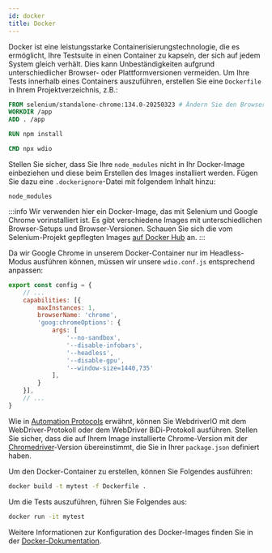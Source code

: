 ```yaml
---
id: docker
title: Docker
---
```


Docker ist eine leistungsstarke Containerisierungstechnologie, die es ermöglicht, Ihre Testsuite in einen Container zu kapseln, der sich auf jedem System gleich verhält. Dies kann Unbeständigkeiten aufgrund unterschiedlicher Browser- oder Plattformversionen vermeiden. Um Ihre Tests innerhalb eines Containers auszuführen, erstellen Sie eine `Dockerfile` in Ihrem Projektverzeichnis, z.B.:

```Dockerfile
FROM selenium/standalone-chrome:134.0-20250323 # Ändern Sie den Browser und die Version entsprechend Ihren Anforderungen
WORKDIR /app
ADD . /app

RUN npm install

CMD npx wdio
```

Stellen Sie sicher, dass Sie Ihre `node_modules` nicht in Ihr Docker-Image einbeziehen und diese beim Erstellen des Images installiert werden. Fügen Sie dazu eine `.dockerignore`-Datei mit folgendem Inhalt hinzu:

```
node_modules
```

:::info
Wir verwenden hier ein Docker-Image, das mit Selenium und Google Chrome vorinstalliert ist. Es gibt verschiedene Images mit unterschiedlichen Browser-Setups und Browser-Versionen. Schauen Sie sich die vom Selenium-Projekt gepflegten Images [auf Docker Hub](https://hub.docker.com/u/selenium) an.
:::

Da wir Google Chrome in unserem Docker-Container nur im Headless-Modus ausführen können, müssen wir unsere `wdio.conf.js` entsprechend anpassen:

```js title="wdio.conf.js"
export const config = {
    // ...
    capabilities: [{
        maxInstances: 1,
        browserName: 'chrome',
        'goog:chromeOptions': {
            args: [
                '--no-sandbox',
                '--disable-infobars',
                '--headless',
                '--disable-gpu',
                '--window-size=1440,735'
            ],
        }
    }],
    // ...
}
```

Wie in [Automation Protocols](/docs/automationProtocols) erwähnt, können Sie WebdriverIO mit dem WebDriver-Protokoll oder dem WebDriver BiDi-Protokoll ausführen. Stellen Sie sicher, dass die auf Ihrem Image installierte Chrome-Version mit der [Chromedriver](https://www.npmjs.com/package/chromedriver)-Version übereinstimmt, die Sie in Ihrer `package.json` definiert haben.

Um den Docker-Container zu erstellen, können Sie Folgendes ausführen:

```sh
docker build -t mytest -f Dockerfile .
```

Um die Tests auszuführen, führen Sie Folgendes aus:

```sh
docker run -it mytest
```

Weitere Informationen zur Konfiguration des Docker-Images finden Sie in der [Docker-Dokumentation](https://docs.docker.com/).